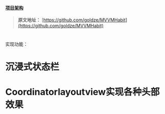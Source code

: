 
#### [项目架构](./UpdateLog.md)

> **原文地址：** [https://github.com/goldze/MVVMHabit](https://github.com/goldze/MVVMHabit)

#

实现功能：
# 沉浸式状态栏
# Coordinatorlayoutview实现各种头部效果


